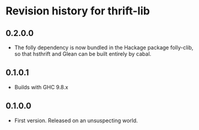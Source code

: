 # Revision history for thrift-lib

## 0.2.0.0

* The folly dependency is now bundled in the Hackage package folly-clib,
  so that hsthrift and Glean can be built entirely by cabal.

## 0.1.0.1

* Builds with GHC 9.8.x

## 0.1.0.0

* First version. Released on an unsuspecting world.

